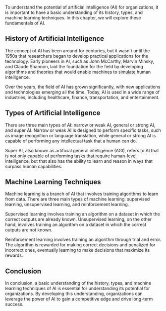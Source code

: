 
To understand the potential of artificial intelligence (AI) for organizations, it is important to have a basic understanding of its history, types, and machine learning techniques. In this chapter, we will explore these fundamentals of AI.

History of Artificial Intelligence
----------------------------------

The concept of AI has been around for centuries, but it wasn't until the 1950s that researchers began to develop practical applications for the technology. Early pioneers in AI, such as John McCarthy, Marvin Minsky, and Claude Shannon, laid the foundation for the field by developing algorithms and theories that would enable machines to simulate human intelligence.

Over the years, the field of AI has grown significantly, with new applications and technologies emerging all the time. Today, AI is used in a wide range of industries, including healthcare, finance, transportation, and entertainment.

Types of Artificial Intelligence
--------------------------------

There are three main types of AI: narrow or weak AI, general or strong AI, and super AI. Narrow or weak AI is designed to perform specific tasks, such as image recognition or language translation, while general or strong AI is capable of performing any intellectual task that a human can do.

Super AI, also known as artificial general intelligence (AGI), refers to AI that is not only capable of performing tasks that require human-level intelligence, but that also has the ability to learn and reason in ways that surpass human capabilities.

Machine Learning Techniques
---------------------------

Machine learning is a branch of AI that involves training algorithms to learn from data. There are three main types of machine learning: supervised learning, unsupervised learning, and reinforcement learning.

Supervised learning involves training an algorithm on a dataset in which the correct outputs are already known. Unsupervised learning, on the other hand, involves training an algorithm on a dataset in which the correct outputs are not known.

Reinforcement learning involves training an algorithm through trial and error. The algorithm is rewarded for making correct decisions and penalized for incorrect ones, eventually learning to make decisions that maximize its rewards.

Conclusion
----------

In conclusion, a basic understanding of the history, types, and machine learning techniques of AI is essential for understanding its potential for organizations. By developing this understanding, organizations can leverage the power of AI to gain a competitive edge and drive long-term success.
